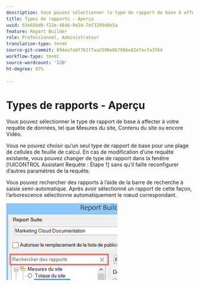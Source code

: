 ```yaml
---
description: Vous pouvez sélectionner le type de rapport de base à affecter à votre requête de données, tel que Mesures du site, Contenu du site ou encore Vidéo.
title: Types de rapports - Aperçu
uuid: 63e656d0-f22e-4846-9e24-7ef3299dde5a
feature: Report Builder
role: Professionnel, Administrateur
translation-type: tm+mt
source-git-commit: 894ee7a8f761f7aa2590e06708be82e7ecfa3f6d
workflow-type: tm+mt
source-wordcount: '120'
ht-degree: 97%

---
```



# Types de rapports - Aperçu

Vous pouvez sélectionner le type de rapport de base à affecter à votre requête de données, tel que Mesures du site, Contenu du site ou encore Vidéo.

Vous ne pouvez choisir qu’un seul type de rapport de base pour une plage de cellules de feuille de calcul. En cas de modification d’une requête existante, vous pouvez changer de type de rapport dans la fenêtre [!UICONTROL Assistant Requête : Étape 1] sans qu’il faille reconfigurer d’autres paramètres de la requête.

Vous pouvez rechercher des rapports à l’aide de la barre de recherche à saisie semi-automatique. Après avoir sélectionné un rapport de cette façon, l’arborescence sélectionne automatiquement le nœud correspondant.

![](assets/search_reports.png)

